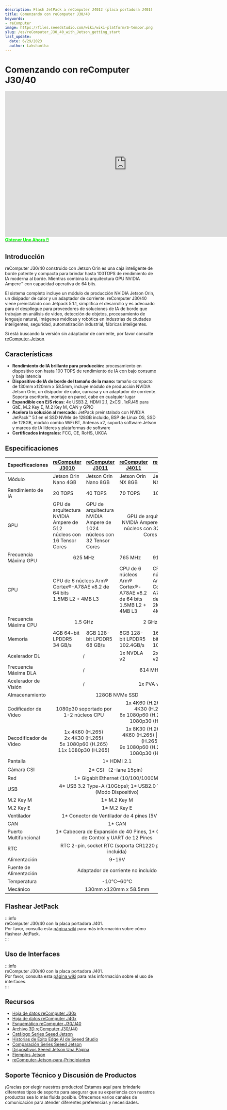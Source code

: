```yaml
---
description: Flash JetPack a reComputer J4012 (placa portadora J401)
title: Comenzando con reComputer J30/40
keywords:
- reComputer
image: https://files.seeedstudio.com/wiki/wiki-platform/S-tempor.png
slug: /es/reComputer_J30_40_with_Jetson_getting_start
last_update:
  date: 6/29/2023
  author: Lakshantha
---
```


# Comenzando con reComputer J30/40

<div align="center">
  <iframe width="800" height="480" src="https://www.youtube.com/embed/-KAyUHzRxHc" title="Unboxing &amp; Plug in reComputer J4012 - Powered by NVIDIA Jetson Orin NX" frameborder="0" allow="accelerometer; autoplay; clipboard-write; encrypted-media; gyroscope; picture-in-picture; web-share" referrerpolicy="strict-origin-when-cross-origin" allowfullscreen></iframe>
</div>

<div class="get_one_now_container" style={{textAlign: 'center'}}>
<a class="get_one_now_item" href="https://www.seeedstudio.com/reComputer-J4012-p-5586.html" target="_blank">
            <strong><span><font color={'FFFFFF'} size={"4"}> Obtener Uno Ahora 🖱️</font></span></strong>
</a></div>

## Introducción
reComputer J30/40 construido con Jetson Orin es una caja inteligente de borde potente y compacta para brindar hasta 100TOPS de rendimiento de IA moderna al borde. Mientras combina la arquitectura GPU NVIDIA Ampere™ con capacidad operativa de 64 bits.

El sistema completo incluye un módulo de producción NVIDIA Jetson Orin, un disipador de calor y un adaptador de corriente. reComputer J30/40 viene preinstalado con Jetpack 5.1.1, simplifica el desarrollo y es adecuado para el despliegue para proveedores de soluciones de IA de borde que trabajan en análisis de video, detección de objetos, procesamiento de lenguaje natural, imágenes médicas y robótica en industrias de ciudades inteligentes, seguridad, automatización industrial, fábricas inteligentes.

Si está buscando la versión sin adaptador de corriente, por favor consulte [reComputer-Jetson](https://www.seeedstudio.com/reComputer-J4012-w-o-power-adapter-p-5628.html).

## Características

- **Rendimiento de IA brillante para producción:** procesamiento en dispositivo con hasta 100 TOPS de rendimiento de IA con bajo consumo y baja latencia
- **Dispositivo de IA de borde del tamaño de la mano:** tamaño compacto de 130mm x120mm x 58.5mm, incluye módulo de producción NVIDIA Jetson Orin, un disipador de calor, carcasa y un adaptador de corriente. Soporta escritorio, montaje en pared, cabe en cualquier lugar
- **Expandible con E/S ricas:** 4x USB3.2, HDMI 2.1, 2xCSI, 1xRJ45 para GbE, M.2 Key E, M.2 Key M, CAN y GPIO
- **Acelera la solución al mercado:** JetPack preinstalado con NVIDIA JetPack™ 5.1 en el SSD NVMe de 128GB incluido, BSP de Linux OS, SSD de 128GB, módulo combo WiFi BT, Antenas x2, soporta software Jetson y marcos de IA líderes y plataformas de software
- **Certificados integrales:** FCC, CE, RoHS, UKCA

## Especificaciones

<table>
  <thead>
    <tr>
      <th>Especificaciones</th>
      <th><a href="https://www.seeedstudio.com/reComputer-J3010-w-o-power-adapter-p-5631.html?queryID=e8d0ae9b2e338e8a860f07dacef58f6e&objectID=5631&indexName=bazaar_retailer_products">reComputer J3010</a></th>
      <th><a href="https://www.seeedstudio.com/reComputer-J3011-p-5590.html">reComputer J3011</a></th>
      <th><a href="https://www.seeedstudio.com/reComputer-J4011-w-o-power-adapter-p-5629.html?queryID=5577f61da645361a7aad9179bc04efc2&objectID=5629&indexName=bazaar_retailer_products">reComputer J4011</a></th>
      <th><a href="https://www.seeedstudio.com/reComputer-J4012-w-o-power-adapter-p-5628.html?queryID=639ef60cde4a38ccc9ff2f82070d4854&objectID=5628&indexName=bazaar_retailer_products">reComputer J4012</a></th>
    </tr>
  </thead>
  <tbody>
    <tr>
      <td>Módulo</td>
      <td>Jetson Orin Nano 4GB</td>
      <td>Jetson Orin Nano 8GB</td>
      <td>Jetson Orin NX 8GB</td>
      <td>Jetson Orin NX 16GB</td>
    </tr>
    <tr>
      <td>Rendimiento de IA</td>
      <td>20 TOPS</td>
      <td>40 TOPS</td>
      <td>70 TOPS</td>
      <td>100 TOPS</td>
    </tr>
    <tr>
      <td>GPU</td>
      <td>GPU de arquitectura NVIDIA Ampere de 512 núcleos con 16 Tensor Cores</td>
      <td>GPU de arquitectura NVIDIA Ampere de 1024 núcleos con 32 Tensor Cores</td>
      <td colspan='2' align='center'>GPU de arquitectura NVIDIA Ampere de 1024 núcleos con 32 Tensor Cores</td>
    </tr>
    <tr>
      <td>Frecuencia Máxima GPU</td>
      <td colSpan='2' align='center'>625 MHz</td>
      <td>765 MHz</td>
      <td>918 MHz</td>
    </tr>
    <tr>
      <td>CPU</td>
      <td colSpan='2'>CPU de 6 núcleos Arm® Cortex®-A78AE v8.2 de 64 bits<br />1.5MB L2 + 4MB L3</td>
      <td>CPU de 6 núcleos Arm® Cortex®-A78AE v8.2 de 64 bits 1.5MB L2 + 4MB L3</td>
      <td>CPU de 8 núcleos Arm® Cortex®-A78AE v8.2 de 64 bits 2MB L2 + 4MB L3</td>
    </tr>
    <tr>
      <td>Frecuencia Máxima CPU</td>
      <td colSpan='2' align='center'>1.5 GHz</td>
      <td colSpan='2' align='center'>2 GHz</td>
    </tr>
    <tr>
      <td>Memoria</td>
      <td>4GB 64-bit LPDDR5<br />34 GB/s</td>
      <td>8GB 128-bit LPDDR5<br />68 GB/s</td>
      <td>8GB 128-bit LPDDR5 102.4GB/s</td>
      <td>16GB 128-bit LPDDR5 102.4GB/s</td>
    </tr>
    <tr>
      <td>Acelerador DL</td>
      <td colSpan='2' align='center'>/</td>
      <td>1x NVDLA v2</td>
      <td>2x NVDLA v2</td>
    </tr>
    <tr>
      <td>Frecuencia Máxima DLA</td>
      <td colSpan='2' align='center'>/</td>
      <td colSpan='2' align='center'>614 MHz</td>
    </tr>
    <tr>
      <td>Acelerador de Visión</td>
      <td colSpan='2' align='center'>/</td>
      <td colSpan='2' align='center'>1x PVA v2</td>
    </tr>
    <tr>
      <td>Almacenamiento</td>
      <td colSpan='4' align='center'>128GB NVMe SSD</td>
    </tr>
    <tr>
      <td>Codificador de Video</td>
      <td colSpan='2' align='center'>1080p30 soportado por 1-2 núcleos CPU</td>
      <td colSpan='2' align='center'>1x 4K60 (H.265) | 3x 4K30 (H.265)<br />6x 1080p60 (H.265) | 12x 1080p30 (H.265)</td>
    </tr>
    <tr>
      <td>Decodificador de Video</td>
      <td colSpan='2' align='center'>1x 4K60 (H.265)<br />2x 4K30 (H.265)<br />5x 1080p60 (H.265)<br />11x 1080p30 (H.265)</td>
      <td colSpan='2' align='center'>1x 8K30 (H.265) | 2x 4K60 (H.265) | 4x 4K30 (H.265)<br />9x 1080p60 (H.265) | 18x 1080p30 (H.265)</td>
    </tr>
    <tr>
      <td>Pantalla</td>
      <td colSpan='4' align='center'>1* HDMI 2.1</td>
    </tr>
    <tr>
      <td>Cámara CSI</td>
      <td colSpan='4' align='center'>2* CSI （2-lane 15pin）</td>
    </tr>
    <tr>
      <td>Red</td>
      <td colSpan='4' align='center'>1* Gigabit Ethernet (10/100/1000M)</td>
    </tr>
    <tr>
      <td>USB</td>
      <td colSpan='4' align='center'>4* USB 3.2 Type-A (10Gbps); 1* USB2.0 Type-C (Modo Dispositivo)</td>
    </tr>
    <tr>
      <td>M.2 Key M</td>
      <td colSpan='4' align='center'>1* M.2 Key M</td>
    </tr>
    <tr>
      <td>M.2 Key E</td>
      <td colSpan='4' align='center'>1* M.2 Key E</td>
    </tr>
    <tr>
      <td>Ventilador</td>
      <td colSpan='4' align='center'>1* Conector de Ventilador de 4 pines (5V PWM)</td>
    </tr>
    <tr>
      <td>CAN</td>
      <td colSpan='4' align='center'>1* CAN</td>
    </tr>
    <tr>
      <td>Puerto Multifuncional</td>
      <td colSpan='4' align='center'>1* Cabecera de Expansión de 40 Pines, 1* Cabecera de Control y UART de 12 Pines</td>
    </tr>
    <tr>
      <td>RTC</td>
      <td colSpan='4' align='center'>RTC 2-pin, socket RTC (soporta CR1220 pero no incluida)</td>
    </tr>
    <tr>
      <td>Alimentación</td>
      <td colSpan='4' align='center'>9-19V</td>
    </tr>
    <tr>
      <td>Fuente de Alimentación</td>
      <td colSpan='4' align='center'>Adaptador de corriente no incluido</td>
    </tr>
    <tr>
      <td>Temperatura</td>
      <td colSpan='4' align='center'>-10℃~60℃</td>
    </tr>
    <tr>
      <td>Mecánico</td>
      <td colSpan='4' align='center'>130mm x120mm x 58.5mm</td>
    </tr>
  </tbody>
</table>

## Flashear JetPack  

:::info  
reComputer J30/40 con la placa portadora J401.  
Por favor, consulta esta [página wiki](/es/reComputer_J4012_Flash_Jetpack) para más información sobre cómo flashear JetPack.  
:::  

## Uso de Interfaces  

:::info  
reComputer J30/40 con la placa portadora J401.  
Por favor, consulta esta [página wiki](/es/J401_carrierboard_Hardware_Interfaces_Usage) para más información sobre el uso de interfaces.  
:::  


## Recursos
- [Hoja de datos reComputer J30x](https://files.seeedstudio.com/products/NVIDIA/reComputer-J301x-datasheet.pdf)
- [Hoja de datos reComputer J40x](https://files.seeedstudio.com/products/NVIDIA/reComputer-J401x-datasheet.pdf)
- [Esquemático reComputer J30/J40](https://files.seeedstudio.com/wiki/J401/reComputer_J401_SCH_V1.0.pdf)
- [Archivo 3D reComputer J30/J40](https://files.seeedstudio.com/wiki/reComputer-J4012/reComputer-J4012.stp)
- [Catálogo Series Seeed Jetson](https://files.seeedstudio.com/wiki/Seeed_Jetson/Seeed-NVIDIA_Jetson_Catalog_V1.4.pdf)
- [Historias de Éxito Edge AI de Seeed Studio](https://www.seeedstudio.com/blog/wp-content/uploads/2023/07/Seeed_NVIDIA_Jetson_Success_Cases_and_Examples.pdf)
- [Comparación Series Seeed Jetson](https://www.seeedstudio.com/blog/nvidia-jetson-comparison-nano-tx2-nx-xavier-nx-agx-orin/)
- [Dispositivos Seeed Jetson Una Página](https://files.seeedstudio.com/wiki/Seeed_Jetson/Seeed-Jetson-one-pager.pdf)
- [Ejemplos Jetson](https://github.com/Seeed-Projects/jetson-examples)
- [reComputer-Jetson-para-Principiantes](https://github.com/Seeed-Projects/reComputer-Jetson-for-Beginners)


## Soporte Técnico y Discusión de Productos

¡Gracias por elegir nuestros productos! Estamos aquí para brindarle diferentes tipos de soporte para asegurar que su experiencia con nuestros productos sea lo más fluida posible. Ofrecemos varios canales de comunicación para atender diferentes preferencias y necesidades.

<div class="button_tech_support_container">
<a href="https://forum.seeedstudio.com/" class="button_forum"></a> 
<a href="https://www.seeedstudio.com/contacts" class="button_email"></a>
</div>

<div class="button_tech_support_container">
<a href="https://discord.gg/eWkprNDMU7" class="button_discord"></a> 
<a href="https://github.com/Seeed-Studio/wiki-documents/discussions/69" class="button_discussion"></a>
</div>
